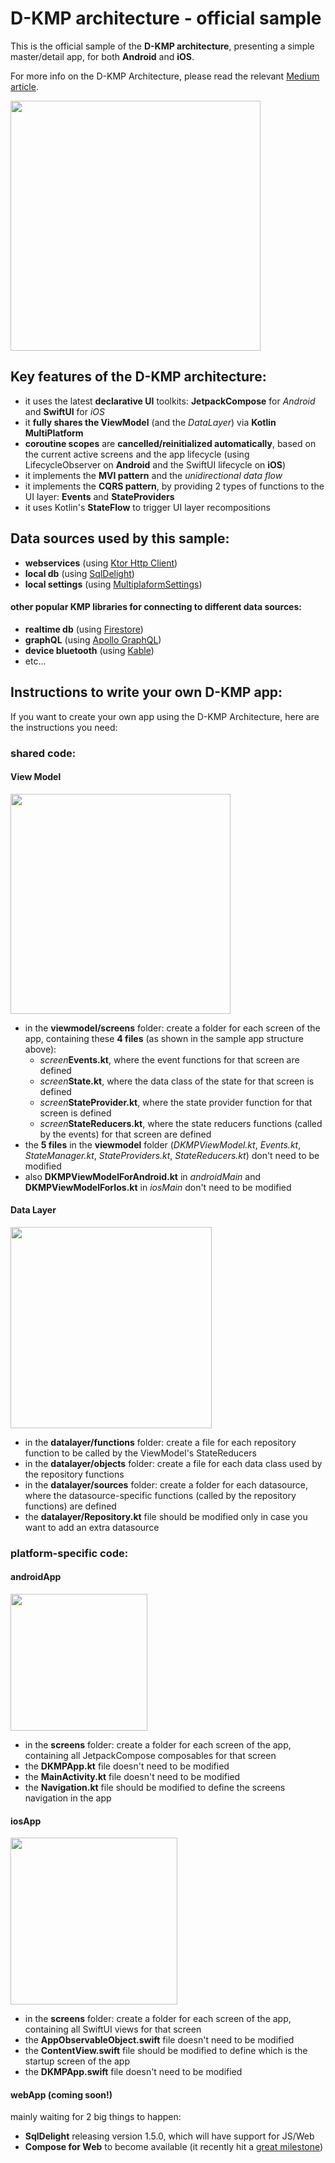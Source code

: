# D-KMP architecture - official sample

This is the official sample of the **D-KMP architecture**, presenting a simple master/detail app, for both **Android** and **iOS**.

For more info on the D-KMP Architecture, please read the relevant [Medium article](https://danielebaroncelli.medium.com/the-future-of-apps-declarative-uis-with-kotlin-multiplatform-d-kmp-part-1-3-c0e1530a5343).

<img width="400" src="https://user-images.githubusercontent.com/5320104/112217256-b518a500-8c22-11eb-93d5-52298f7b765f.png"></img>

## Key features of the D-KMP architecture:

- it uses the latest **declarative UI** toolkits: **JetpackCompose** for *Android* and **SwiftUI** for *iOS*
- it **fully shares the ViewModel** (and the *DataLayer*) via **Kotlin MultiPlatform**
- **coroutine scopes** are **cancelled/reinitialized automatically**, based on the current active screens and the app lifecycle (using LifecycleObserver on **Android** and the SwiftUI lifecycle on **iOS**)
- it implements the **MVI pattern** and the *unidirectional data flow*
- it implements the **CQRS pattern**, by providing 2 types of functions to the UI layer: **Events** and **StateProviders**
- it uses Kotlin's **StateFlow** to trigger UI layer recompositions

## Data sources used by this sample:
- **webservices** (using [Ktor Http Client](https://ktor.io/docs/client.html))
- **local db** (using [SqlDelight](https://github.com/cashapp/sqldelight))
- **local settings** (using [MultiplaformSettings](https://github.com/russhwolf/multiplatform-settings))

#### other popular KMP libraries for connecting to different data sources:
- **realtime db** (using [Firestore](https://github.com/GitLiveApp/firebase-kotlin-sdk))
- **graphQL** (using [Apollo GraphQL](https://github.com/apollographql/apollo-android))
- **device bluetooth** (using [Kable]( https://github.com/JuulLabs/kable))
- etc...

## Instructions to write your own D-KMP app:
If you want to create your own app using the D-KMP Architecture, here are the instructions you need:
### shared code:
#### View Model
  <img width="352" src="https://user-images.githubusercontent.com/5320104/115110762-51fa0400-9f7d-11eb-9397-069c3dbbbba1.png"></img>
  - in the **viewmodel/screens** folder: create a folder for each screen of the app, containing these **4 files** (as shown in the sample app structure above):
    - _screen_**Events.kt**, where the event functions for that screen are defined
    - _screen_**State.kt**, where the data class of the state for that screen is defined
    - _screen_**StateProvider.kt**, where the state provider function for that screen is defined
    - _screen_**StateReducers.kt**, where the state reducers functions (called by the events) for that screen are defined
  - the **5 files** in the **viewmodel** folder (_DKMPViewModel.kt_, _Events.kt_, _StateManager.kt_, _StateProviders.kt_, _StateReducers.kt_) don't need to be modified
  - also **DKMPViewModelForAndroid.kt** in _androidMain_ and **DKMPViewModelForIos.kt** in _iosMain_ don't need to be modified
#### Data Layer
<img width="322" src="https://user-images.githubusercontent.com/5320104/114903196-d7af6f80-9e16-11eb-823c-8ef9e2039ab6.png"></img>
  - in the **datalayer/functions** folder: create a file for each repository function to be called by the ViewModel's StateReducers
  - in the **datalayer/objects** folder: create a file for each data class used by the repository functions
  - in the **datalayer/sources** folder: create a folder for each datasource, where the datasource-specific functions (called by the repository functions) are defined
  - the **datalayer/Repository.kt** file should be modified only in case you want to add an extra datasource

### platform-specific code:
#### androidApp
  <img width="219" src="https://user-images.githubusercontent.com/5320104/115110782-705fff80-9f7d-11eb-9075-6ecd1a479247.png"></img>
  - in the **screens** folder: create a folder for each screen of the app, containing all JetpackCompose composables for that screen
  - the **DKMPApp.kt** file doesn't need to be modified
  - the **MainActivity.kt** file doesn't need to be modified
  - the **Navigation.kt** file should be modified to define the screens navigation in the app
#### iosApp
<img width="267" src="https://user-images.githubusercontent.com/5320104/115110809-853c9300-9f7d-11eb-892d-edd7cd1aa570.png"></img>
  - in the **screens** folder: create a folder for each screen of the app, containing all SwiftUI views for that screen
  - the **AppObservableObject.swift** file doesn't need to be modified
  - the **ContentView.swift** file should be modified to define which is the startup screen of the app
  - the **DKMPApp.swift** file doesn't need to be modified
#### webApp (coming soon!)
  mainly waiting for 2 big things to happen:
  - **SqlDelight** releasing version 1.5.0, which will have support for JS/Web
  - **Compose for Web** to become available (it recently hit a [great milestone](https://twitter.com/shikasd_/status/1379757917893722114))
